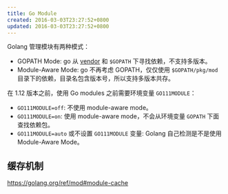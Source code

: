 ```yaml
---
title: Go Module
created: 2016-03-03T23:27:52+0800
updated: 2016-03-03T23:27:52+0800
---
```



Golang 管理模块有两种模式：

- GOPATH Mode: go 从 [vendor][1] 和 `$GOPATH` 下寻找依赖，不支持多版本。
- Module-Aware Mode: go 不再考虑 GOPATH，仅仅使用 `$GOPATH/pkg/mod` 目录下的依赖，目录名包含版本号，所以支持多版本共存。

在 1.12 版本之前，使用 Go modules 之前需要环境变量 `GO111MODULE`：

- `GO111MODULE=off`: 不使用 module-aware mode。
- `GO111MODULE=on`: 使用 module-aware mode，不会从环境变量 `GOPATH` 下面查找依赖包。
- `GO111MODULE=auto` 或不设置 `GO111MODULE` 变量: Golang 自己检测是不是使用 Module-Aware Mode。


## 缓存机制

https://golang.org/ref/mod#module-cache


[1]: https://golang.org/cmd/go/#hdr-Vendor_Directories
